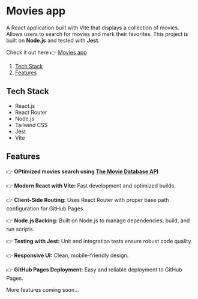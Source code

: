 # Movies app 
A React application built with Vite that displays a collection of movies. Allows users to search for movies and mark their favorites.
This project is built on **Node.js** and tested with **Jest**. 

Check it out here 👉 [Movies app](https://mashakrot.github.io/movies-app/)

1. [Tech Stack](#tech-stack)
2. [Features](#features)
   
## <a name="tech-stack">Tech Stack</a>

- React.js
- React Router
- Node.js
- Tailwind CSS
- Jest
- Vite

## <a name="features">Features</a>
👉 **OPtimized movies search using [The Movie Database API](https://www.themoviedb.org/)**
 
👉 **Modern React with Vite:** Fast development and optimized builds.

👉 **Client-Side Routing:** Uses React Router with proper base path configuration for GitHub Pages.

👉 **Node.js Backing:** Built on Node.js to manage dependencies, build, and run scripts.

👉 **Testing with Jest:** Unit and integration tests ensure robust code quality.

👉 **Responsive UI:** Clean, mobile-friendly design.

👉 **GitHub Pages Deployment:** Easy and reliable deployment to GitHub Pages.

More features coming soon...
